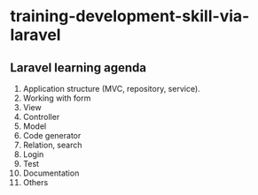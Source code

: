 # training-development-skill-via-laravel

## Laravel learning agenda

1. Application structure (MVC, repository, service).
3. Working with form
4. View
5. Controller
3. Model
2. Code generator
1. Relation, search
1. Login
1. Test
1. Documentation
1. Others